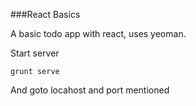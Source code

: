 ###React Basics

A basic todo app with react, uses yeoman.

Start server

`grunt serve`

And goto locahost and port mentioned
